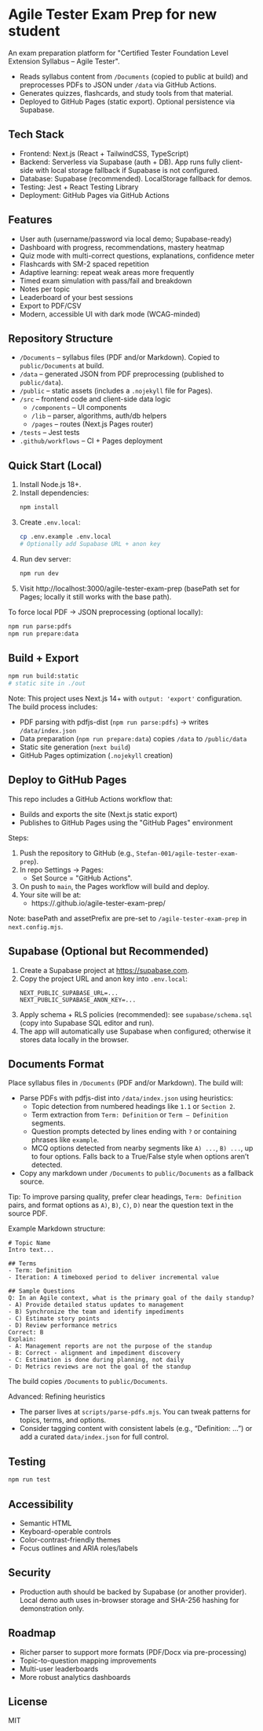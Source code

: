 # Agile Tester Exam Prep for new student

An exam preparation platform for "Certified Tester Foundation Level Extension Syllabus – Agile Tester".

- Reads syllabus content from `/Documents` (copied to public at build) and preprocesses PDFs to JSON under `/data` via GitHub Actions.
- Generates quizzes, flashcards, and study tools from that material.
- Deployed to GitHub Pages (static export). Optional persistence via Supabase.

## Tech Stack
- Frontend: Next.js (React + TailwindCSS, TypeScript)
- Backend: Serverless via Supabase (auth + DB). App runs fully client-side with local storage fallback if Supabase is not configured.
- Database: Supabase (recommended). LocalStorage fallback for demos.
- Testing: Jest + React Testing Library
- Deployment: GitHub Pages via GitHub Actions

## Features
- User auth (username/password via local demo; Supabase-ready)
- Dashboard with progress, recommendations, mastery heatmap
- Quiz mode with multi-correct questions, explanations, confidence meter
- Flashcards with SM-2 spaced repetition
- Adaptive learning: repeat weak areas more frequently
- Timed exam simulation with pass/fail and breakdown
- Notes per topic
- Leaderboard of your best sessions
- Export to PDF/CSV
- Modern, accessible UI with dark mode (WCAG-minded)

## Repository Structure
- `/Documents` – syllabus files (PDF and/or Markdown). Copied to `public/Documents` at build.
- `/data` – generated JSON from PDF preprocessing (published to `public/data`).
- `/public` – static assets (includes a `.nojekyll` file for Pages).
- `/src` – frontend code and client-side data logic
  - `/components` – UI components
  - `/lib` – parser, algorithms, auth/db helpers
  - `/pages` – routes (Next.js Pages router)
- `/tests` – Jest tests
- `.github/workflows` – CI + Pages deployment

## Quick Start (Local)
1. Install Node.js 18+.
2. Install dependencies:
   ```bash
   npm install
   ```
3. Create `.env.local`:
   ```bash
   cp .env.example .env.local
   # Optionally add Supabase URL + anon key
   ```
4. Run dev server:
   ```bash
   npm run dev
   ```
5. Visit http://localhost:3000/agile-tester-exam-prep (basePath set for Pages; locally it still works with the base path).

To force local PDF → JSON preprocessing (optional locally):
```bash
npm run parse:pdfs
npm run prepare:data
```

## Build + Export
```bash
npm run build:static
# static site in ./out
```

Note: This project uses Next.js 14+ with `output: 'export'` configuration. The build process includes:
- PDF parsing with pdfjs-dist (`npm run parse:pdfs`) → writes `/data/index.json`
- Data preparation (`npm run prepare:data`) copies `/data` to `/public/data`
- Static site generation (`next build`)
- GitHub Pages optimization (`.nojekyll` creation)

## Deploy to GitHub Pages
This repo includes a GitHub Actions workflow that:
- Builds and exports the site (Next.js static export)
- Publishes to GitHub Pages using the "GitHub Pages" environment

Steps:
1. Push the repository to GitHub (e.g., `Stefan-001/agile-tester-exam-prep`).
2. In repo Settings → Pages:
   - Set Source = "GitHub Actions".
3. On push to `main`, the Pages workflow will build and deploy.
4. Your site will be at:
   - https://<your-username>.github.io/agile-tester-exam-prep/

Note: basePath and assetPrefix are pre-set to `/agile-tester-exam-prep` in `next.config.mjs`.

## Supabase (Optional but Recommended)
1. Create a Supabase project at https://supabase.com.
2. Copy the project URL and anon key into `.env.local`:
   ```
   NEXT_PUBLIC_SUPABASE_URL=...
   NEXT_PUBLIC_SUPABASE_ANON_KEY=...
   ```
3. Apply schema + RLS policies (recommended): see `supabase/schema.sql` (copy into Supabase SQL editor and run).
4. The app will automatically use Supabase when configured; otherwise it stores data locally in the browser.

## Documents Format
Place syllabus files in `/Documents` (PDF and/or Markdown). The build will:
- Parse PDFs with pdfjs-dist into `/data/index.json` using heuristics:
   - Topic detection from numbered headings like `1.1` or `Section 2`.
   - Term extraction from `Term: Definition` or `Term – Definition` segments.
   - Question prompts detected by lines ending with `?` or containing phrases like `example`.
   - MCQ options detected from nearby segments like `A) ...`, `B) ...`, up to four options. Falls back to a True/False style when options aren’t detected.
- Copy any markdown under `/Documents` to `public/Documents` as a fallback source.

Tip: To improve parsing quality, prefer clear headings, `Term: Definition` pairs, and format options as `A)`, `B)`, `C)`, `D)` near the question text in the source PDF.

Example Markdown structure:

```
# Topic Name
Intro text...

## Terms
- Term: Definition
- Iteration: A timeboxed period to deliver incremental value

## Sample Questions
Q: In an Agile context, what is the primary goal of the daily standup?
- A) Provide detailed status updates to management
- B) Synchronize the team and identify impediments
- C) Estimate story points
- D) Review performance metrics
Correct: B
Explain:
- A: Management reports are not the purpose of the standup
- B: Correct - alignment and impediment discovery
- C: Estimation is done during planning, not daily
- D: Metrics reviews are not the goal of the standup
```

The build copies `/Documents` to `public/Documents`.

Advanced: Refining heuristics
- The parser lives at `scripts/parse-pdfs.mjs`. You can tweak patterns for topics, terms, and options.
- Consider tagging content with consistent labels (e.g., “Definition: …”) or add a curated `data/index.json` for full control.

## Testing
```bash
npm run test
```

## Accessibility
- Semantic HTML
- Keyboard-operable controls
- Color-contrast-friendly themes
- Focus outlines and ARIA roles/labels

## Security
- Production auth should be backed by Supabase (or another provider). Local demo auth uses in-browser storage and SHA-256 hashing for demonstration only.

## Roadmap
- Richer parser to support more formats (PDF/Docx via pre-processing)
- Topic-to-question mapping improvements
- Multi-user leaderboards
- More robust analytics dashboards

## License
MIT